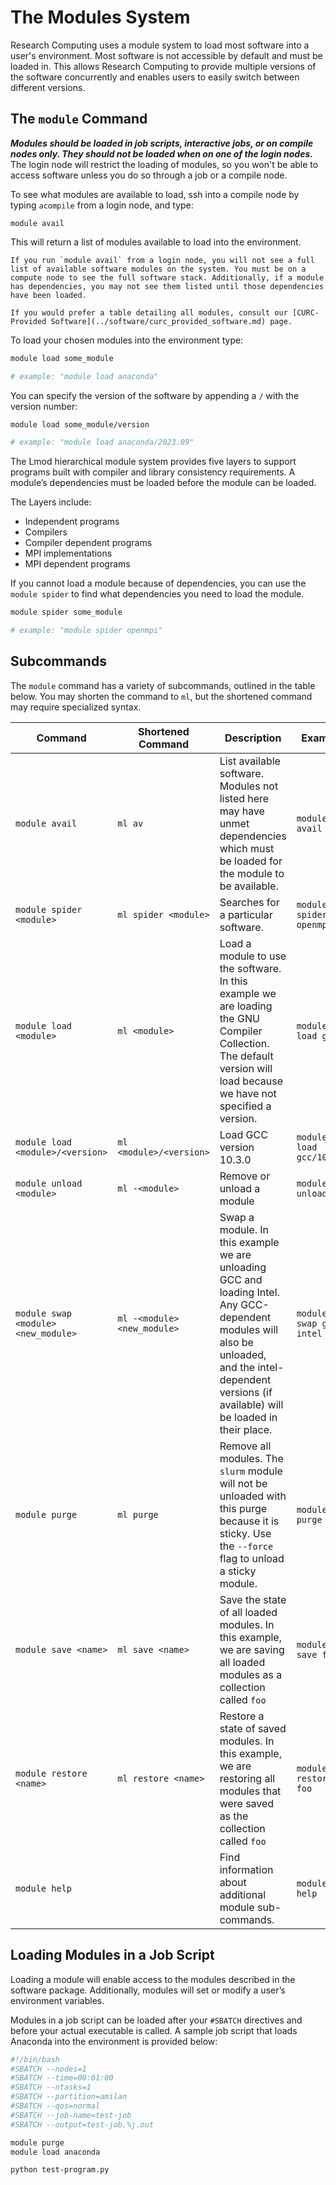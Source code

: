 # The Modules System

Research Computing uses a module system to load most software into a
user's environment. Most software is not accessible by default and
must be loaded in. This allows Research Computing to provide multiple
versions of the software concurrently and enables users to easily switch 
between different versions.

## The `module` Command

**_Modules should be loaded in job scripts, interactive jobs, or on
compile nodes only. They should not be loaded when on one of the
login nodes._** The login node will restrict the loading of modules,
so you won't be able to access software unless you do so through a job
or a compile node.

To see what modules are available to load, ssh into a compile node by
typing `acompile` from a login node, and type:
```
module avail
```
This will return a list of modules available to load into the
environment.
```{important} 
If you run `module avail` from a login node, you will not see a full list of available software modules on the system. You must be on a compute node to see the full software stack. Additionally, if a module has dependencies, you may not see them listed until those dependencies have been loaded.  
```
```{tip}
If you would prefer a table detailing all modules, consult our [CURC-Provided Software](../software/curc_provided_software.md) page. 
```

To load your chosen modules into the environment type:

```bash
module load some_module

# example: "module load anaconda"
```

You can specify the version of the software by appending a `/` with
the version number:

```bash
module load some_module/version 

# example: "module load anaconda/2023.09"
```

The Lmod hierarchical module system provides five layers to support
programs built with compiler and library consistency requirements. A
module’s dependencies must be loaded before the module can be loaded.

The Layers include:

+ Independent programs
+ Compilers
+ Compiler dependent programs
+ MPI implementations
+ MPI dependent programs 

If you cannot load a module because of dependencies, you can use the
`module spider` to find what dependencies you need to load the module.

```bash
module spider some_module

# example: "module spider openmpi"
```

## Subcommands

The `module` command has a variety of subcommands, outlined in the
table below. You may shorten the command to `ml`, but the shortened
command may require specialized syntax.

Command                 | Shortened Command            | Description  | Example |
----------------------- | ---------------------------- | ------------ | --------|
`module avail`          | `ml av`                      | List available software. Modules not listed here may have unmet dependencies which must be loaded for the module to be available. | `module avail`
`module spider <module>`| `ml spider <module>`         | Searches for a particular software. | `module spider openmpi`
`module load <module>`  | `ml <module>`                | Load a module to use the software. In this example we are loading the GNU Compiler Collection. The default version will load because we have not specified a version. | `module load gcc`
`module load <module>/<version>` | `ml <module>/<version>`      | Load GCC version 10.3.0 | `module load gcc/10.3.0`
`module unload <module>`     | `ml -<module>`               | Remove or unload a module | `module unload gcc`
`module swap <module> <new_module>` | `ml -<module> <new_module>`  | Swap a module. In this example we are unloading GCC and loading Intel. Any GCC-dependent modules will also be unloaded, and the intel-dependent versions (if available) will be loaded in their place. | `module swap gcc intel`
`module purge`          | `ml purge`                   | Remove all modules. The `slurm` module will not be unloaded with this purge because it is sticky. Use the `--force` flag to unload a sticky module. | `module purge`
`module save <name>`       | `ml save <name>`            | Save the state of all loaded modules. In this example, we are saving all loaded modules as a collection called `foo` | `module save foo`
`module restore <name>`    | `ml restore <name>`  | Restore a state of saved modules. In this example, we are restoring all modules that were saved as the collection called `foo` | `module restore foo`
`module help`           |                   | Find information about additional module sub-commands. | `module help`

## Loading Modules in a Job Script

Loading a module will enable access to the modules 
described in the software package. Additionally, modules 
will set or modify a user’s environment
variables.

Modules in a job script can be loaded after your `#SBATCH` directives
and before your actual executable is called. A sample job script that
loads Anaconda into the environment is provided below:

```bash
#!/bin/bash
#SBATCH --nodes=1
#SBATCH --time=00:01:00
#SBATCH --ntasks=1
#SBATCH --partition=amilan
#SBATCH --qos=normal
#SBATCH --job-name=test-job
#SBATCH --output=test-job.%j.out

module purge
module load anaconda

python test-program.py
```

